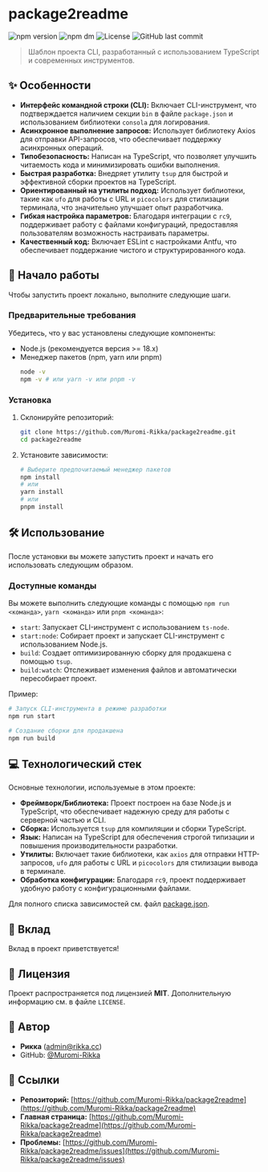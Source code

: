 # package2readme

![npm version](https://img.shields.io/npm/v/package2readme)
![npm dm](https://img.shields.io/npm/dm/package2readme)
![License](https://img.shields.io/badge/license-MIT-green)
![GitHub last commit](https://img.shields.io/github/last-commit/Muromi-Rikka/package2readme)

> Шаблон проекта CLI, разработанный с использованием TypeScript и современных инструментов.

## ✨ Особенности

* **Интерфейс командной строки (CLI):** Включает CLI-инструмент, что подтверждается наличием секции `bin` в файле `package.json` и использованием библиотеки `consola` для логирования.
* **Асинхронное выполнение запросов:** Использует библиотеку Axios для отправки API-запросов, что обеспечивает поддержку асинхронных операций.
* **Типобезопасность:** Написан на TypeScript, что позволяет улучшить читаемость кода и минимизировать ошибки выполнения.
* **Быстрая разработка:** Внедряет утилиту `tsup` для быстрой и эффективной сборки проектов на TypeScript.
* **Ориентированный на утилиты подход:** Использует библиотеки, такие как `ufo` для работы с URL и `picocolors` для стилизации терминала, что значительно улучшает опыт разработчика.
* **Гибкая настройка параметров:** Благодаря интеграции с `rc9`, поддерживает работу с файлами конфигураций, предоставляя пользователям возможность настраивать параметры.
* **Качественный код:** Включает ESLint с настройками Antfu, что обеспечивает поддержание чистого и структурированного кода.

## 🚀 Начало работы

Чтобы запустить проект локально, выполните следующие шаги.

### Предварительные требования

Убедитесь, что у вас установлены следующие компоненты:
* Node.js (рекомендуется версия >= 18.x)
* Менеджер пакетов (npm, yarn или pnpm)
    ```bash
    node -v
    npm -v # или yarn -v или pnpm -v
    ```

### Установка

1. Склонируйте репозиторий:
    ```bash
    git clone https://github.com/Muromi-Rikka/package2readme.git
    cd package2readme
    ```
2. Установите зависимости:
    ```bash
    # Выберите предпочитаемый менеджер пакетов
    npm install
    # или
    yarn install
    # или
    pnpm install
    ```

## 🛠️ Использование

После установки вы можете запустить проект и начать его использовать следующим образом.

### Доступные команды

Вы можете выполнить следующие команды с помощью `npm run <команда>`, `yarn <команда>` или `pnpm <команда>`:

* `start`: Запускает CLI-инструмент с использованием `ts-node`.
* `start:node`: Собирает проект и запускает CLI-инструмент с использованием Node.js.
* `build`: Создает оптимизированную сборку для продакшена с помощью `tsup`.
* `build:watch`: Отслеживает изменения файлов и автоматически пересобирает проект.

Пример:
```bash
# Запуск CLI-инструмента в режиме разработки
npm run start

# Создание сборки для продакшена
npm run build
```

## 💻 Технологический стек

Основные технологии, используемые в этом проекте:

* **Фреймворк/Библиотека:** Проект построен на базе Node.js и TypeScript, что обеспечивает надежную среду для работы с серверной частью и CLI.
* **Сборка:** Используется `tsup` для компиляции и сборки TypeScript.
* **Язык:** Написан на TypeScript для обеспечения строгой типизации и повышения производительности разработки.
* **Утилиты:** Включает такие библиотеки, как `axios` для отправки HTTP-запросов, `ufo` для работы с URL и `picocolors` для стилизации вывода в терминале.
* **Обработка конфигурации:** Благодаря `rc9`, проект поддерживает удобную работу с конфигурационными файлами.

Для полного списка зависимостей см. файл [package.json](package.json).

## 🤝 Вклад

Вклад в проект приветствуется!

## 📄 Лицензия

Проект распространяется под лицензией **MIT**. Дополнительную информацию см. в файле `LICENSE`.

## 👤 Автор

* **Рикка** ([admin@rikka.cc](mailto:admin@rikka.cc))
* GitHub: [@Muromi-Rikka](https://github.com/Muromi-Rikka)

## 🔗 Ссылки

* **Репозиторий:** [https://github.com/Muromi-Rikka/package2readme](https://github.com/Muromi-Rikka/package2readme)
* **Главная страница:** [https://github.com/Muromi-Rikka/package2readme](https://github.com/Muromi-Rikka/package2readme)
* **Проблемы:** [https://github.com/Muromi-Rikka/package2readme/issues](https://github.com/Muromi-Rikka/package2readme/issues)
